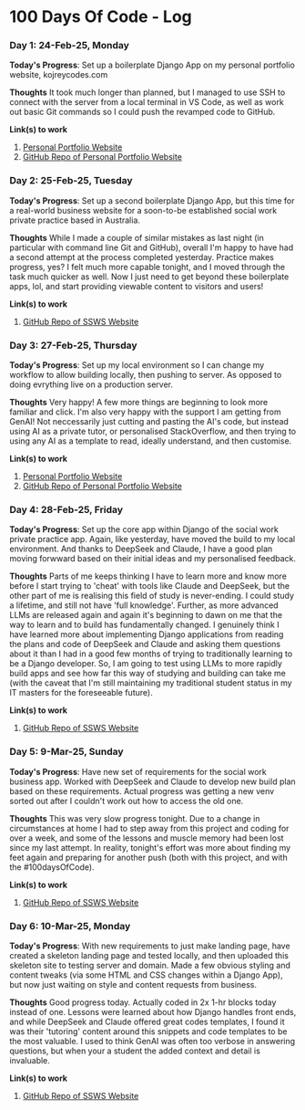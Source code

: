 # 100 Days Of Code - Log

### Day 1: 24-Feb-25, Monday

**Today's Progress**: Set up a boilerplate Django App on my personal portfolio website, kojreycodes.com

**Thoughts** It took much longer than planned, but I managed to use SSH to connect with the server from a local terminal in VS Code, as well as work out basic Git commands so I could push the revamped code to GitHub.

**Link(s) to work**
1. [Personal Portfolio Website](https://kojreycodes.com)
2. [GitHub Repo of Personal Portfolio Website](https://github.com/axel-t81/kojrey-portfolio-site)

### Day 2: 25-Feb-25, Tuesday

**Today's Progress**: Set up a second boilerplate Django App, but this time for a real-world business website for a soon-to-be established social work private practice based in Australia.

**Thoughts** While I made a couple of similar mistakes as last night (in particular with command line Git and GitHub), overall I'm happy to have had a second attempt at the process completed yesterday. Practice makes progress, yes? I felt much more capable tonight, and I moved through the task much quicker as well. Now I just need to get beyond these boilerplate apps, lol, and start providing viewable content to visitors and users!

**Link(s) to work**
1. [GitHub Repo of SSWS Website](https://github.com/axel-t81/ssws-privatepractice-website)

### Day 3: 27-Feb-25, Thursday

**Today's Progress**: Set up my local environment so I can change my workflow to allow building locally, then pushing to server. As opposed to doing evrything live on a production server. 

**Thoughts** Very happy! A few more things are beginning to look more familiar and click. I'm also very happy with the support I am getting from GenAI! Not neccessarily just cutting and pasting the AI's code, but instead using AI as a private tutor, or personalised StackOverflow, and then trying to using any AI as a template to read, ideally understand, and then customise.

**Link(s) to work**
1. [Personal Portfolio Website](https://kojreycodes.com)
2. [GitHub Repo of Personal Portfolio Website](https://github.com/axel-t81/kojrey-portfolio-site)

### Day 4: 28-Feb-25, Friday

**Today's Progress**: Set up the core app within Django of the social work private practice app. Again, like yesterday, have moved the build to my local environment. And thanks to DeepSeek and Claude, I have a good plan moving forwward based on their initial ideas and my personalised feedback. 

**Thoughts** Parts of me keeps thinking I have to learn more and know more before I start trying to 'cheat' with tools like Claude and DeepSeek, but the other part of me is realising this field of study is never-ending. I could study a lifetime, and still not have 'full knowledge'. Further, as more advanced LLMs are released again and again it's beginning to dawn on me that the way to learn and to build has fundamentally changed. I genuinely think I have learned more about implementing Django applications from reading the plans and code of DeepSeek and Claude and asking them questions about it than I had in a good few months of trying to traditionally learning to be a Django developer. So, I am going to test using LLMs to more rapidly build apps and see how far this way of studying and building can take me (with the caveat that I'm still maintaining my traditional student status in my IT masters for the foreseeable future).

**Link(s) to work**
1. [GitHub Repo of SSWS Website](https://github.com/axel-t81/ssws-privatepractice-website)

### Day 5: 9-Mar-25, Sunday

**Today's Progress**: Have new set of requirements for the social work business app. Worked with DeepSeek and Claude to develop new build plan based on these requirements. Actual progress was getting a new venv sorted out after I couldn't work out how to access the old one. 

**Thoughts** This was very slow progress tonight. Due to a change in circumstances at home I had to step away from this project and coding for over a week, and some of the lessons and muscle memory had been lost since my last attempt. In reality, tonight's effort was more about finding my feet again and preparing for another push (both with this project, and with the #100daysOfCode).

**Link(s) to work**
1. [GitHub Repo of SSWS Website](https://github.com/axel-t81/ssws-privatepractice-website)

### Day 6: 10-Mar-25, Monday

**Today's Progress**: With new requirements to just make landing page, have created a skeleton landing page and tested locally, and then uploaded this skeleton site to testing server and domain. Made a few obvious styling and content tweaks (via some HTML and CSS changes within a Django App), but now just waiting on style and content requests from business. 

**Thoughts** Good progress today. Actually coded in 2x 1-hr blocks today instead of one. Lessons were learned about how Django handles front ends, and while DeepSeek and Claude offered great codes templates, I found it was their 'tutoring' content around this snippets and code templates to be the most valuable. I used to think GenAI was often too verbose in answering questions, but when your a student the added context and detail is invaluable.

**Link(s) to work**
1. [GitHub Repo of SSWS Website](https://github.com/axel-t81/ssws-privatepractice-website)
